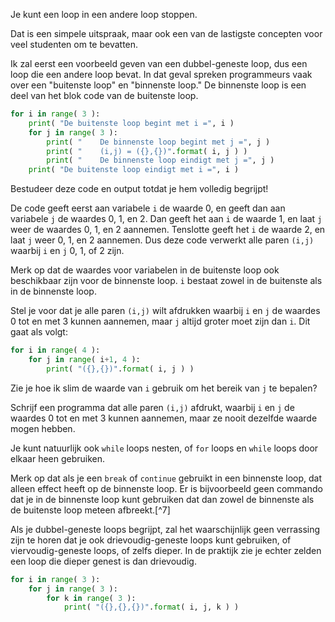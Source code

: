 Je kunt een loop in een andere loop stoppen.

Dat is een simpele uitspraak, maar ook een van de lastigste concepten
voor veel studenten om te bevatten.

Ik zal eerst een voorbeeld geven van een dubbel-geneste loop, dus een
loop die een andere loop bevat. In dat geval spreken programmeurs vaak
over een "buitenste loop" en "binnenste loop." De binnenste loop is een
deel van het blok code van de buitenste loop.

```python
for i in range( 3 ):
    print( "De buitenste loop begint met i =", i )
    for j in range( 3 ):
        print( "    De binnenste loop begint met j =", j )
        print( "    (i,j) = ({},{})".format( i, j ) )
        print( "    De binnenste loop eindigt met j =", j )
    print( "De buitenste loop eindigt met i =", i )
```

Bestudeer deze code en output totdat je hem volledig begrijpt!

De code geeft eerst aan variabele `i` de waarde 0, en geeft dan aan
variabele `j` de waardes 0, 1, en 2. Dan geeft het aan `i` de waarde 1,
en laat `j` weer de waardes 0, 1, en 2 aannemen. Tenslotte geeft het `i`
de waarde 2, en laat `j` weer 0, 1, en 2 aannemen. Dus deze code
verwerkt alle paren `(i,j)` waarbij `i` en `j` 0, 1, of 2 zijn.

Merk op dat de waardes voor variabelen in de buitenste loop ook
beschikbaar zijn voor de binnenste loop. `i` bestaat zowel in de
buitenste als in de binnenste loop.

Stel je voor dat je alle paren `(i,j)` wilt afdrukken waarbij `i` en `j`
de waardes 0 tot en met 3 kunnen aannemen, maar `j` altijd groter moet
zijn dan `i`. Dit gaat als volgt:

```python
for i in range( 4 ):
    for j in range( i+1, 4 ):
        print( "({},{})".format( i, j ) )
```

Zie je hoe ik slim de waarde van `i` gebruik om het bereik van `j` te
bepalen?

Schrijf een programma dat alle paren `(i,j)` afdrukt, waarbij `i` en `j`
de waardes 0 tot en met 3 kunnen aannemen, maar ze nooit dezelfde waarde
mogen hebben.

Je kunt natuurlijk ook `while` loops nesten, of `for` loops en `while`
loops door elkaar heen gebruiken.

Merk op dat als je een `break` of `continue` gebruikt in een binnenste
loop, dat alleen effect heeft op de binnenste loop. Er is bijvoorbeeld
geen commando dat je in de binnenste loop kunt gebruiken dat dan zowel
de binnenste als de buitenste loop meteen afbreekt.[^7]

Als je dubbel-geneste loops begrijpt, zal het waarschijnlijk geen
verrassing zijn te horen dat je ook drievoudig-geneste loops kunt
gebruiken, of viervoudig-geneste loops, of zelfs dieper. In de praktijk
zie je echter zelden een loop die dieper genest is dan drievoudig.

```python
for i in range( 3 ):
    for j in range( 3 ):
        for k in range( 3 ):
            print( "({},{},{})".format( i, j, k ) )
```

